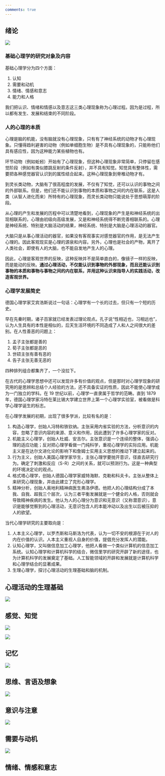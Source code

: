 ```yaml
---
comments: true
---
```


## 绪论

![](https://charmy-1256878123.cos.ap-nanjing.myqcloud.com/imgs/20240102160547.png)

### 基础心理学的研究对象及内容

基础心理学分为四个方面：

1. 认知
2. 需要和动机
3. 情绪、情感和意志
4. 能力和人格

我们把认识、情绪和情感以及意志这三类心理现象称为心理过程。因为是过程，所以都有发生、发展和结束的不同阶段。

### 人的心理的本质

心理是脑的机能，没有脑就没有心理现象，只有有了神经系统的动物才有心理现象。只懂得趋利避害的动物（例如单细胞生物）是不具有心理现象的，只能称他们具有感应性，因为这种能力某些植物也有。

环节动物（例如蚯蚓）开始有了心理现象，但这种心理现象非常简单，只停留在感觉阶段（例如有类似膝跳反射的条件反射），并不具有知觉。知觉具有整体性，需要把各种感觉器官认识到的属性结合起来。这种心理现象到脊椎动物才有。

到灵长类动物，大脑有了很高程度的发展，不仅有了知觉，还可以认识的事物之间的外部联系。但是，他们还不能认识到事物的本质和事物之间的内在联系，这是人类（从智人进化而来）所特有的心理现象，而灵长类动物只能说处于思想萌芽的阶段。

从心理的产生和发展的历程中可以清楚地看到，心理现象的产生是和神经系统的出现相联系的，心理由初级向高级发展，又是和神经系统得不断完善相联系的。心理是神经系统、特别是大脑活动的结果，神经系统、特别是大脑是心理活动的器官。

大脑只是从事心理活动的器官，如果没有客观事实对感觉器官的作用，是无法产生心理的。因此客观现实是心理的源泉和内容。另外，心理也是社会的产物，离开了人类社会，即使有人的大脑，也不能自发地产生人的心理。

因此，心理是客观世界的反映，这种反映并不是简单直白的，像镜子一样的反映，而是能动的反映。**通过心理活动，不仅能认识到事物的外部现象，而且还能认识到事物的本质和事物与事物之间的内在联系，并用这种认识来指导人的实践活动，改造客观世界。**

### 心理学发展简史

德国心理学家艾宾浩斯说过一句话：心理学有一个长的过去，但只有一个短的历史。

早在先秦时期，诸子百家就已经发表过理论观点。孔子说“性相近也，习相远也”，认为人生具有的本性是相似的，后天生活环境的不同造成了人和人之间很大的差别。在人性善恶的问题上：
1. 孟子主张都是善的
2. 荀子主张都是恶的
3. 世硕主张有善有恶的
4. 告子主张无善无恶的

四种排列组合都集齐了，一个没拉下。

在古代的心理学思想中还可以发现许多有价值的观点，但是那时对心理学现象的研究用的是思辨和总结个人经验的方法，还不具备实证的性质，因此不能使心理学成为一门独立的学科。在 19 世纪以前，心理学一直隶属于哲学的范畴。直到 1879 年，德国心理学家冯特在莱比锡大学建立世界上第一个心理学实验室，被看做是科学心理学诞生的标志。

在心理学发展的初期，出现了很多学派，比较有名的是：

1. 构造心理学，创始人冯特和铁钦纳。主张采用内省实验的方法，分析意识的内容，忽略了意识内容的来源、意义和作用，因此遭到了许多心理学家的反对。
2. 机能主义心理学，创始人杜威、安吉尔。主张意识是一个连续的整体，强调心理的适应功能；反对把心理学看做一门纯科学，重视心理学的实际应用。机能主义是在达尔文进化论的影响下和詹姆士实用主义思想的推动下建立起来的。
3. 行为主义，创始人美国心理学家华生，主张心理学要抛开意识，径直去研究行为。确定了刺激和反应（S-R）之间的关系，就可以预测行为。这是一种典型的环境决定论的观点。
4. 格式塔心理学，创始人德国心理学家威特海默、克勒和科夫卡。主张从整体上来研究心理现象，并由此建立了完形心理学。
5. 精神分析，创始人奥地利精神病医生弗洛伊德。他把人的心理结构分成了本我、自我、超我三个层次，认为三者平衡发展就是一个健全的人格，否则就会导致精神疾病的发生。他认为人的心理分为意识和无意识（又称潜意识），意识是能够觉察到的心理活动，无意识包含人的本能冲动以及出生以后被压抑的人的欲望。

当代心理学研究的主要取向是：

1. 人本主义心理学，以罗杰斯和马斯洛为代表，认为一切不安的根源在于对人的内在价值的认识。人本主义重视人自身的价值，提倡充分发挥人的潜能。
2. 认知心理学，又叫做信息加工心理学，他把人看做一个类似计算机的信息加工系统。认知心理学和计算机科学的结合，微信里学的研究开辟了新的途径，也为计算机科学的发展奠定了基础。人工智能领域的开辟和发展就是计算机科学和心理学结合的显著成果。
3. 生理心理学，探讨心理活动的生理基础和脑的机制。


## 心理活动的生理基础

![](https://charmy-1256878123.cos.ap-nanjing.myqcloud.com/imgs/20240102160744.png)

## 感觉、知觉

![](https://charmy-1256878123.cos.ap-nanjing.myqcloud.com/imgs/20240102162024.png)

![](https://charmy-1256878123.cos.ap-nanjing.myqcloud.com/imgs/20240102162510.png)

## 记忆

![](https://charmy-1256878123.cos.ap-nanjing.myqcloud.com/imgs/20240102163926.png)

## 思维、言语及想象

![](https://charmy-1256878123.cos.ap-nanjing.myqcloud.com/imgs/20240102165559.png)

## 意识与注意

![](https://charmy-1256878123.cos.ap-nanjing.myqcloud.com/imgs/20240102171716.png)

## 需要与动机

![](https://charmy-1256878123.cos.ap-nanjing.myqcloud.com/imgs/20240102173221.png)

## 情绪、情感和意志